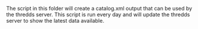 The script in this folder will create a catalog.xml output that can be
used by the thredds server. This script is run every day and will update
the thredds server to show the latest data available.
